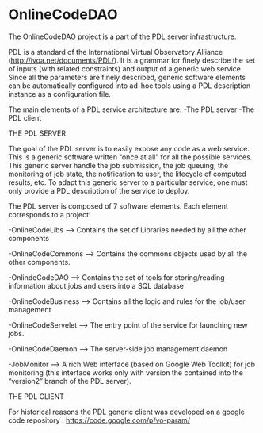 # OnlineCodeDAO
The OnlineCodeDAO project is a part of the PDL server infrastructure. 

PDL is a standard of the International Virtual Observatory Alliance (http://ivoa.net/documents/PDL/).
It is a grammar for finely describe the set of inputs (with related constraints) and output of a generic web service. 
Since all the parameters are finely described, generic software elements can be automatically configured into ad-hoc tools using a PDL description instance as a configuration file. 

The main elements of a PDL service architecture are:
-The PDL server
-The PDL client


THE PDL SERVER 

The goal of the PDL server is to easily expose any code as a web service. 
This is a generic software written “once at all” for all the possible services. 
This generic server handle the job submission, the job queuing, the monitoring of job state, the notification to user, the lifecycle of computed results, etc. 
To adapt this generic server to a particular service, one must only provide a PDL description of the service to deploy. 



The PDL server is composed of 7 software elements. Each element corresponds to a project:

-OnlineCodeLibs —> Contains the set of Libraries needed by all the other components

-OnlineCodeCommons —> Contains the commons objects used by all the other components. 

-OnlindeCodeDAO —> Contains the set of tools for storing/reading information about jobs and users into a SQL database

-OnlineCodeBusiness  —> Contains all the logic and rules for the job/user management

-OnlineCodeServelet —> The entry point of the service for launching new jobs.

-OnlineCodeDaemon —> The server-side job management daemon

-JobMonitor —> A rich Web interface (based on Google Web Toolkit) for job monitoring (this interface works only with version the contained into the “version2” branch of the PDL server). 



THE PDL CLIENT

For historical reasons the PDL generic client was developed on a google code repository : https://code.google.com/p/vo-param/

